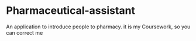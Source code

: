 # Pharmaceutical-assistant
An application to introduce people to pharmacy.
it is my Coursework, so you can correct me
